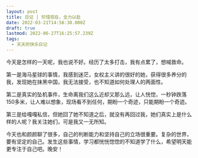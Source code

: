 ```yaml
---
layout: post
title: 日记 | 珍惜现在，全力以赴
date: 2022-03-21T14:58:30.000Z
draft: true
lastmod: 2022-06-27T16:25:57.239Z
tags:
  - 天天的快乐日记
---
```

今天是怎样的一天呢，我也说不好。经历了太多打击，我有点累了，想喊救命。

第一是海马星球的事情，我感到迷茫，女权主义讲的很好的她，获得很多养分的我，发现她在抹黑中国，我无法接受，也不知道如何处理人的两面性。

第二是真实的坠机事件，生命离我们这么近却又那么远，让人恍惚，一秒钟跌落150多米，让人难以想象，现场看不到任何，期盼一个奇迹，只能期盼一个奇迹。

第三是给嘎嘎私信，但她回了她不知道之后，就没有再回过我，她们真实上是什么样的人呢？我关注她们，可是我又一无所知。

今天也和颜颜聊了很多，自己的判断能力和坚持自己的立场很重要。复杂的世界，要有坚定的自己。发生这些事情，学习都恍恍惚惚的不知道学了什么，希望明天能更专注于自己吧。晚安！
